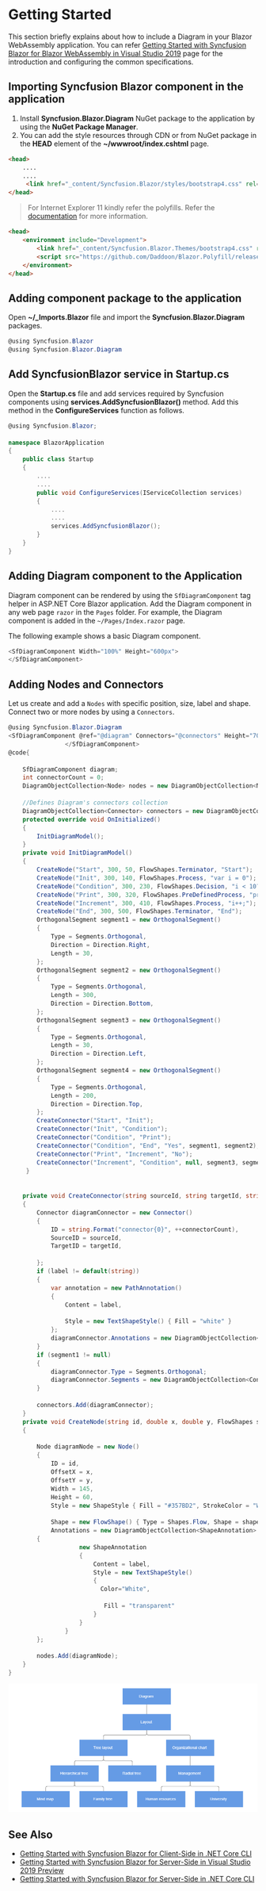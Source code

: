 # Getting Started

This section briefly explains about how to include a Diagram in your Blazor WebAssembly application. You can refer [Getting Started with Syncfusion Blazor for Blazor WebAssembly in Visual Studio 2019](https://blazor.syncfusion.com/documentation/getting-started/blazor-webassembly-visual-studio-2019/) page for the introduction and configuring the common specifications.

## Importing Syncfusion Blazor component in the application

 1. Install **Syncfusion.Blazor.Diagram** NuGet package to the application by using the **NuGet Package Manager**.
 2. You can add the  style resources through CDN or from NuGet package in the **HEAD** element of the **~/wwwroot/index.cshtml** page.

```html
<head>
    ....
    ....
     <link href="_content/Syncfusion.Blazor/styles/bootstrap4.css" rel="stylesheet" />
</head>
```

> For Internet Explorer 11 kindly refer the polyfills. Refer the [documentation](https://blazor.syncfusion.com/documentation/common/how-to/render-blazor-server-app-in-ie/#blazor-webassembly-app/) for more information.

```html
<head>
    <environment include="Development">
        <link href="_content/Syncfusion.Blazor.Themes/bootstrap4.css" rel="stylesheet" />
        <script src="https://github.com/Daddoon/Blazor.Polyfill/releases/download/3.0.1/blazor.polyfill.min.js"></script>
    </environment>
</head>
```

## Adding component package to the application

Open **~/_Imports.Blazor** file and import the **Syncfusion.Blazor.Diagram** packages.

```csharp
@using Syncfusion.Blazor
@using Syncfusion.Blazor.Diagram
```

## Add SyncfusionBlazor service in Startup.cs

Open the **Startup.cs** file and add services required by Syncfusion components using  **services.AddSyncfusionBlazor()** method. Add this method in the **ConfigureServices** function as follows.

```csharp
@using Syncfusion.Blazor;

namespace BlazorApplication
{
    public class Startup
    {
        ....
        ....
        public void ConfigureServices(IServiceCollection services)
        {
            ....
            ....
            services.AddSyncfusionBlazor();
        }
    }
}
```

## Adding Diagram component to the Application

Diagram component can be rendered by using the `SfDiagramComponent` tag helper in ASP.NET Core Blazor application. Add the Diagram component in any web page `razor` in the `Pages` folder. For example, the Diagram component is added in the `~/Pages/Index.razor` page.

The following example shows a basic Diagram component.

```csharp
<SfDiagramComponent Width="100%" Height="600px">
</SfDiagramComponent>

```

## Adding Nodes and Connectors

Let us create and add a `Nodes` with specific position, size, label and shape. Connect two or more nodes by using a
`Connectors`.

```csharp
@using Syncfusion.Blazor.Diagram
<SfDiagramComponent @ref="@diagram" Connectors="@connectors" Height="700px" Nodes="@nodes">
                </SfDiagramComponent>
@code{

    SfDiagramComponent diagram;
    int connectorCount = 0;
    DiagramObjectCollection<Node> nodes = new DiagramObjectCollection<Node>();

    //Defines Diagram's connectors collection
    DiagramObjectCollection<Connector> connectors = new DiagramObjectCollection<Connector>();
    protected override void OnInitialized()
    {
        InitDiagramModel();
    }
    private void InitDiagramModel()
    {
        CreateNode("Start", 300, 50, FlowShapes.Terminator, "Start");
        CreateNode("Init", 300, 140, FlowShapes.Process, "var i = 0");
        CreateNode("Condition", 300, 230, FlowShapes.Decision, "i < 10?");
        CreateNode("Print", 300, 320, FlowShapes.PreDefinedProcess, "print(\'Hello!!\');");
        CreateNode("Increment", 300, 410, FlowShapes.Process, "i++;");
        CreateNode("End", 300, 500, FlowShapes.Terminator, "End");
        OrthogonalSegment segment1 = new OrthogonalSegment()
        {
            Type = Segments.Orthogonal,
            Direction = Direction.Right,
            Length = 30,
        };
        OrthogonalSegment segment2 = new OrthogonalSegment()
        {
            Type = Segments.Orthogonal,
            Length = 300,
            Direction = Direction.Bottom,
        };
        OrthogonalSegment segment3 = new OrthogonalSegment()
        {
            Type = Segments.Orthogonal,
            Length = 30,
            Direction = Direction.Left,
        };
        OrthogonalSegment segment4 = new OrthogonalSegment()
        {
            Type = Segments.Orthogonal,
            Length = 200,
            Direction = Direction.Top,
        };
        CreateConnector("Start", "Init");
        CreateConnector("Init", "Condition");
        CreateConnector("Condition", "Print");
        CreateConnector("Condition", "End", "Yes", segment1, segment2);
        CreateConnector("Print", "Increment", "No");
        CreateConnector("Increment", "Condition", null, segment3, segment4);
     }


    private void CreateConnector(string sourceId, string targetId, string label = default(string), OrthogonalSegment segment1 = null, OrthogonalSegment segment2 = null)
    {
        Connector diagramConnector = new Connector()
        {
            ID = string.Format("connector{0}", ++connectorCount),
            SourceID = sourceId,
            TargetID = targetId,

        };
        if (label != default(string))
        {
            var annotation = new PathAnnotation()
            {
                Content = label,

                Style = new TextShapeStyle() { Fill = "white" }
            };
            diagramConnector.Annotations = new DiagramObjectCollection<PathAnnotation>() { annotation };
        }
        if (segment1 != null)
        {
            diagramConnector.Type = Segments.Orthogonal;
            diagramConnector.Segments = new DiagramObjectCollection<ConnectorSegment> { segment1, segment2 };
        }

        connectors.Add(diagramConnector);
    }
    private void CreateNode(string id, double x, double y, FlowShapes shape, string label)
    {

        Node diagramNode = new Node()
        {
            ID = id,
            OffsetX = x,
            OffsetY = y,
            Width = 145,
            Height = 60,
            Style = new ShapeStyle { Fill = "#357BD2", StrokeColor = "White" },

            Shape = new FlowShape() { Type = Shapes.Flow, Shape = shape },
            Annotations = new DiagramObjectCollection<ShapeAnnotation>
        {
                    new ShapeAnnotation
                    {
                        Content = label,
                        Style = new TextShapeStyle()
                        {
                          Color="White",

                           Fill = "transparent"
                        }
                    }
                }
        };

        nodes.Add(diagramNode);
    }
}

```

![Diagram](images/Diagram.png)

## See Also

* [Getting Started with Syncfusion Blazor for Client-Side in .NET Core CLI](https://blazor.syncfusion.com/documentation/getting-started/blazor-webassembly-dotnet-cli/)
* [Getting Started with Syncfusion Blazor for Server-Side in Visual Studio 2019 Preview](https://blazor.syncfusion.com/documentation/getting-started/blazor-server-side-visual-studio-2019/)
* [Getting Started with Syncfusion Blazor for Server-Side in .NET Core CLI](https://blazor.syncfusion.com/documentation/getting-started/blazor-server-side-dotnet-cli/)